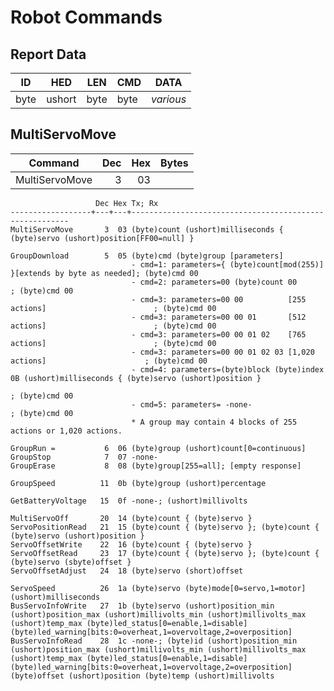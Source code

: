 ﻿# Robot Commands

## Report Data

| ID | HED | LEN | CMD | DATA |
|---|---|---|---|---|
| byte | ushort | byte | byte | *various* |





## MultiServoMove


| Command | Dec | Hex | Bytes |
|---------|----:|----:|----------|
| MultiServoMove | 3 | 03  |   |   |


                       Dec Hex Tx; Rx
    ------------------+---+---+--------------------------------------------------------
    MultiServoMove       3  03 (byte)count (ushort)milliseconds { (byte)servo (ushort)position[FF00=null] }
                            
    GroupDownload        5  05 (byte)cmd (byte)group [parameters]
                               - cmd=1: parameters={ (byte)count[mod(255)] }[extends by byte as needed]; (byte)cmd 00
                               - cmd=2: parameters=00 (byte)count 00                                   ; (byte)cmd 00
                               - cmd=3: parameters=00 00          [255 actions]                        ; (byte)cmd 00
                               - cmd=3: parameters=00 00 01       [512 actions]                        ; (byte)cmd 00
                               - cmd=3: parameters=00 00 01 02    [765 actions]                        ; (byte)cmd 00
                               - cmd=3: parameters=00 00 01 02 03 [1,020 actions]                      ; (byte)cmd 00
                               - cmd=4: parameters=(byte)block (byte)index 0B (ushort)milliseconds { (byte)servo (ushort)position } 
                                                                                                       ; (byte)cmd 00
                               - cmd=5: parameters= -none-                                             ; (byte)cmd 00
                               * A group may contain 4 blocks of 255 actions or 1,020 actions.        
                            
    GroupRun =           6  06 (byte)group (ushort)count[0=continuous]
    GroupStop            7  07 -none-
    GroupErase           8  08 (byte)group[255=all]; [empty response]
                            
    GroupSpeed          11  0b (byte)group (ushort)percentage
                            
    GetBatteryVoltage   15  0f -none-; (ushort)millivolts
                            
    MultiServoOff       20  14 (byte)count { (byte)servo }
    ServoPositionRead   21  15 (byte)count { (byte)servo }; (byte)count { (byte)servo (ushort)position }
    ServoOffsetWrite    22  16 (byte)count { (byte)servo }
    ServoOffsetRead     23  17 (byte)count { (byte)servo }; (byte)count { (byte)servo (sbyte)offset }
    ServoOffsetAdjust   24  18 (byte)servo (short)offset
                            
    ServoSpeed          26  1a (byte)servo (byte)mode[0=servo,1=motor] (ushort)milliseconds
    BusServoInfoWrite   27  1b (byte)servo (ushort)position_min (ushort)position_max (ushort)millivolts_min (ushort)millivolts_max (ushort)temp_max (byte)led_status[0=enable,1=disable] (byte)led_warning[bits:0=overheat,1=overvoltage,2=overposition]
    BusServoInfoRead    28  1c -none-; (byte)id (ushort)position_min (ushort)position_max (ushort)millivolts_min (ushort)millivolts_max (ushort)temp_max (byte)led_status[0=enable,1=disable] (byte)led_warning[bits:0=overheat,1=overvoltage,2=overposition] (byte)offset (ushort)position (byte)temp (ushort)millivolts
